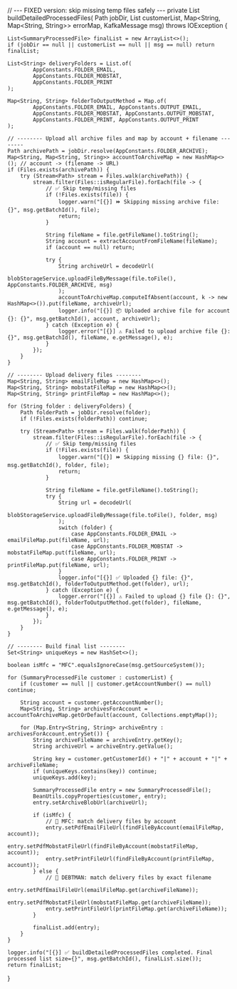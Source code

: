// --- FIXED version: skip missing temp files safely ---
private List<SummaryProcessedFile> buildDetailedProcessedFiles(
        Path jobDir,
        List<SummaryProcessedFile> customerList,
        Map<String, Map<String, String>> errorMap,
        KafkaMessage msg) throws IOException {

    List<SummaryProcessedFile> finalList = new ArrayList<>();
    if (jobDir == null || customerList == null || msg == null) return finalList;

    List<String> deliveryFolders = List.of(
            AppConstants.FOLDER_EMAIL,
            AppConstants.FOLDER_MOBSTAT,
            AppConstants.FOLDER_PRINT
    );

    Map<String, String> folderToOutputMethod = Map.of(
            AppConstants.FOLDER_EMAIL, AppConstants.OUTPUT_EMAIL,
            AppConstants.FOLDER_MOBSTAT, AppConstants.OUTPUT_MOBSTAT,
            AppConstants.FOLDER_PRINT, AppConstants.OUTPUT_PRINT
    );

    // -------- Upload all archive files and map by account + filename --------
    Path archivePath = jobDir.resolve(AppConstants.FOLDER_ARCHIVE);
    Map<String, Map<String, String>> accountToArchiveMap = new HashMap<>(); // account -> (filename -> URL)
    if (Files.exists(archivePath)) {
        try (Stream<Path> stream = Files.walk(archivePath)) {
            stream.filter(Files::isRegularFile).forEach(file -> {
                // ✅ Skip temp/missing files
                if (!Files.exists(file)) {
                    logger.warn("[{}] ⏩ Skipping missing archive file: {}", msg.getBatchId(), file);
                    return;
                }

                String fileName = file.getFileName().toString();
                String account = extractAccountFromFileName(fileName);
                if (account == null) return;

                try {
                    String archiveUrl = decodeUrl(
                            blobStorageService.uploadFileByMessage(file.toFile(), AppConstants.FOLDER_ARCHIVE, msg)
                    );
                    accountToArchiveMap.computeIfAbsent(account, k -> new HashMap<>()).put(fileName, archiveUrl);
                    logger.info("[{}] 📦 Uploaded archive file for account {}: {}", msg.getBatchId(), account, archiveUrl);
                } catch (Exception e) {
                    logger.error("[{}] ⚠️ Failed to upload archive file {}: {}", msg.getBatchId(), fileName, e.getMessage(), e);
                }
            });
        }
    }

    // -------- Upload delivery files --------
    Map<String, String> emailFileMap = new HashMap<>();
    Map<String, String> mobstatFileMap = new HashMap<>();
    Map<String, String> printFileMap = new HashMap<>();

    for (String folder : deliveryFolders) {
        Path folderPath = jobDir.resolve(folder);
        if (!Files.exists(folderPath)) continue;

        try (Stream<Path> stream = Files.walk(folderPath)) {
            stream.filter(Files::isRegularFile).forEach(file -> {
                // ✅ Skip temp/missing files
                if (!Files.exists(file)) {
                    logger.warn("[{}] ⏩ Skipping missing {} file: {}", msg.getBatchId(), folder, file);
                    return;
                }

                String fileName = file.getFileName().toString();
                try {
                    String url = decodeUrl(
                            blobStorageService.uploadFileByMessage(file.toFile(), folder, msg)
                    );
                    switch (folder) {
                        case AppConstants.FOLDER_EMAIL -> emailFileMap.put(fileName, url);
                        case AppConstants.FOLDER_MOBSTAT -> mobstatFileMap.put(fileName, url);
                        case AppConstants.FOLDER_PRINT -> printFileMap.put(fileName, url);
                    }
                    logger.info("[{}] ✅ Uploaded {} file: {}", msg.getBatchId(), folderToOutputMethod.get(folder), url);
                } catch (Exception e) {
                    logger.error("[{}] ⚠️ Failed to upload {} file {}: {}", msg.getBatchId(), folderToOutputMethod.get(folder), fileName, e.getMessage(), e);
                }
            });
        }
    }

    // -------- Build final list --------
    Set<String> uniqueKeys = new HashSet<>();

    boolean isMfc = "MFC".equalsIgnoreCase(msg.getSourceSystem());

    for (SummaryProcessedFile customer : customerList) {
        if (customer == null || customer.getAccountNumber() == null) continue;

        String account = customer.getAccountNumber();
        Map<String, String> archivesForAccount = accountToArchiveMap.getOrDefault(account, Collections.emptyMap());

        for (Map.Entry<String, String> archiveEntry : archivesForAccount.entrySet()) {
            String archiveFileName = archiveEntry.getKey();
            String archiveUrl = archiveEntry.getValue();

            String key = customer.getCustomerId() + "|" + account + "|" + archiveFileName;
            if (uniqueKeys.contains(key)) continue;
            uniqueKeys.add(key);

            SummaryProcessedFile entry = new SummaryProcessedFile();
            BeanUtils.copyProperties(customer, entry);
            entry.setArchiveBlobUrl(archiveUrl);

            if (isMfc) {
                // 🔹 MFC: match delivery files by account
                entry.setPdfEmailFileUrl(findFileByAccount(emailFileMap, account));
                entry.setPdfMobstatFileUrl(findFileByAccount(mobstatFileMap, account));
                entry.setPrintFileUrl(findFileByAccount(printFileMap, account));
            } else {
                // 🔹 DEBTMAN: match delivery files by exact filename
                entry.setPdfEmailFileUrl(emailFileMap.get(archiveFileName));
                entry.setPdfMobstatFileUrl(mobstatFileMap.get(archiveFileName));
                entry.setPrintFileUrl(printFileMap.get(archiveFileName));
            }

            finalList.add(entry);
        }
    }

    logger.info("[{}] ✅ buildDetailedProcessedFiles completed. Final processed list size={}", msg.getBatchId(), finalList.size());
    return finalList;
}
